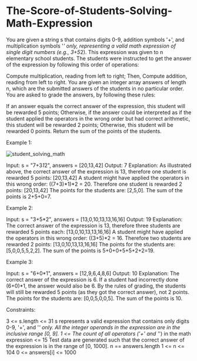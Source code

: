 # The-Score-of-Students-Solving-Math-Expression

You are given a string s that contains digits 0-9, addition symbols '+', and multiplication symbols '*' only, representing a valid math expression of single digit numbers (e.g., 3+5*2). This expression was given to n elementary school students. The students were instructed to get the answer of the expression by following this order of operations:

Compute multiplication, reading from left to right; Then,
Compute addition, reading from left to right.
You are given an integer array answers of length n, which are the submitted answers of the students in no particular order. You are asked to grade the answers, by following these rules:

If an answer equals the correct answer of the expression, this student will be rewarded 5 points;
Otherwise, if the answer could be interpreted as if the student applied the operators in the wrong order but had correct arithmetic, this student will be rewarded 2 points;
Otherwise, this student will be rewarded 0 points.
Return the sum of the points of the students.

Example 1:

![student_solving_math](https://user-images.githubusercontent.com/88260025/220374370-a6931100-1b05-4d87-ae2c-d5f6311a372e.png)

Input: s = "7+3*1*2", answers = [20,13,42]
Output: 7
Explanation: As illustrated above, the correct answer of the expression is 13, therefore one student is rewarded 5 points: [20,13,42]
A student might have applied the operators in this wrong order: ((7+3)*1)*2 = 20. Therefore one student is rewarded 2 points: [20,13,42]
The points for the students are: [2,5,0]. The sum of the points is 2+5+0=7.

Example 2:

Input: s = "3+5*2", answers = [13,0,10,13,13,16,16]
Output: 19
Explanation: The correct answer of the expression is 13, therefore three students are rewarded 5 points each: [13,0,10,13,13,16,16]
A student might have applied the operators in this wrong order: ((3+5)*2 = 16. Therefore two students are rewarded 2 points: [13,0,10,13,13,16,16]
The points for the students are: [5,0,0,5,5,2,2]. The sum of the points is 5+0+0+5+5+2+2=19.

Example 3:

Input: s = "6+0*1", answers = [12,9,6,4,8,6]
Output: 10
Explanation: The correct answer of the expression is 6.
If a student had incorrectly done (6+0)*1, the answer would also be 6.
By the rules of grading, the students will still be rewarded 5 points (as they got the correct answer), not 2 points.
The points for the students are: [0,0,5,0,0,5]. The sum of the points is 10.
 

Constraints:

3 <= s.length <= 31
s represents a valid expression that contains only digits 0-9, '+', and '*' only.
All the integer operands in the expression are in the inclusive range [0, 9].
1 <= The count of all operators ('+' and '*') in the math expression <= 15
Test data are generated such that the correct answer of the expression is in the range of [0, 1000].
n == answers.length
1 <= n <= 104
0 <= answers[i] <= 1000
